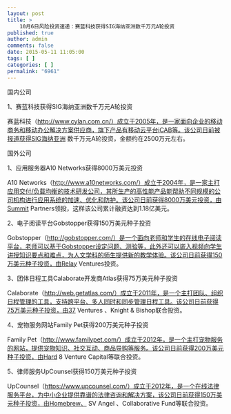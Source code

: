 ```yaml
---
layout: post
title: >
    10月6日风险投资速递：赛蓝科技获得SIG海纳亚洲数千万元A轮投资
published: true
author: admin
comments: false
date: 2015-05-11 11:05:00
tags: [ ]
categories: [ ]
permalink: "6961"
---
```



国内公司

1、赛蓝科技获得SIG海纳亚洲数千万元A轮投资

赛蓝科技（http://www.cylan.com.cn/）成立于2005年，是一家面向企业的移动商务和移动办公解决方案供应商，旗下产品有移动云平台iCAB等。该公司日前被报道获得SIG海纳亚洲 数千万元A轮投资，金额约在2500万元左右。

国外公司

1、应用服务器A10 Networks获得8000万美元投资

A10 Networks（http://www.a10networks.com/）成立于2004年，是一家主打应用交付/负载均衡的技术研发公司，其所生产的高性能产品能帮助不同规模的公司机构进行应用系统的加速、优化和防护。该公司日前获得8000万美元投资，由Summit Partners领投，这样该公司累计融资达到1.18亿美元。

2、电子阅读平台Gobstopper获得150万美元种子投资

Gobstopper（http://gobstopper.com/）是一个面向老师和学生的在线电子阅读平台，老师可以基于Gobstopper设定问题、测验等，此外还可以嵌入视频向学生讲授知识要点和难点，为人文学科的师生提供新的教学体验。该公司日前获得150万美元种子投资，由Relay Ventures投资。

3、团体日程工具Calaborate开发商Atlas获得75万美元种子投资

Calaborate（http://web.getatlas.com/）成立于2011年，是一个主打团队、组织日程管理的工具，支持跨平台、多人同时和同步管理日程工具。该公司日前获得75万美元种子投资，由37 Ventures 、Knight & Bishop联合投资。

4、宠物服务网站Family Pet获得200万美元种子投资

Family Pet（http://www.familypet.com/）成立于2012年，是一个主打宠物服务的网站，提供宠物知识、社交互动、商品导购等服务。该公司日前获得200万美元种子投资，由Hard 8 Venture Capital等联合投资。

5、律师服务UpCounsel获得150万美元种子投资

UpCounsel（https://www.upcounsel.com/）成立于2012年，是一个在线法律服务平台，为中小企业提供靠谱的法律咨询和解决方案，该公司日前获得150万美元种子投资，由Homebrew、 SV Angel 、Collaborative Fund等联合投资。